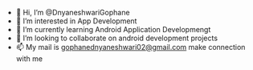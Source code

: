- 👋 Hi, I’m @DnyaneshwariGophane
- 👀 I’m interested in App Development
- 🌱 I’m currently learning Android Application Developmengt
- 💞️ I’m looking to collaborate on android development projects
- 📫 My mail is gophanednyaneshwari02@gmail.com make connection with me

<!---
DnyaneshwariGophane/DnyaneshwariGophane is a ✨ special ✨ repository because its `README.md` (this file) appears on your GitHub profile.
You can click the Preview link to take a look at your changes.
--->
